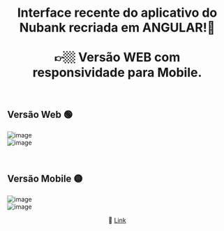 <center>

# Interface recente do aplicativo do Nubank recriada em ANGULAR!🍷 <br> <br> 👉🏼 Versão WEB com responsividade para Mobile.

</center>

<br>

## Versão Web 🟢

![image](https://user-images.githubusercontent.com/109248116/222929594-557b0338-b11b-4f36-a641-40fc3dfa9234.png)
<br>
![image](https://user-images.githubusercontent.com/109248116/222929602-56fe100d-1e51-44d7-94de-b7ea4bec154f.png)

<br>

## Versão Mobile 🟡

![image](https://user-images.githubusercontent.com/109248116/222929616-f43c6e9e-1d32-4eeb-b326-f85c6085e596.png)
<br>
![image](https://user-images.githubusercontent.com/109248116/222929619-59f6d15f-6825-4c3f-bdb4-e1175e9a205d.png)

<center>

🔗 [Link](https://nubank-angular.vercel.app/,  "Deploy")
  
</center>
